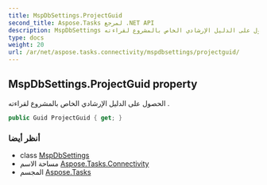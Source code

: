 ```yaml
---
title: MspDbSettings.ProjectGuid
second_title: Aspose.Tasks لمرجع .NET API
description: MspDbSettings ملكية. الحصول على الدليل الإرشادي الخاص بالمشروع لقراءته .
type: docs
weight: 20
url: /ar/net/aspose.tasks.connectivity/mspdbsettings/projectguid/
---
```

## MspDbSettings.ProjectGuid property

الحصول على الدليل الإرشادي الخاص بالمشروع لقراءته .

```csharp
public Guid ProjectGuid { get; }
```

### أنظر أيضا

* class [MspDbSettings](../)
* مساحة الاسم [Aspose.Tasks.Connectivity](../../mspdbsettings/)
* المجسم [Aspose.Tasks](../../../)



